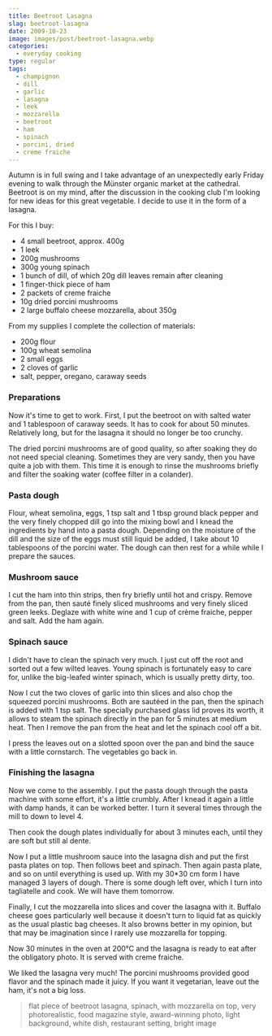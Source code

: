 ```yaml
---
title: Beetroot Lasagna
slag: beetroot-lasagna
date: 2009-10-23
image: images/post/beetroot-lasagna.webp
categories: 
  - everyday cooking
type: regular
tags: 
  - champignon
  - dill
  - garlic
  - lasagna
  - leek
  - mozzarella
  - beetroot
  - ham
  - spinach
  - porcini, dried
  - creme fraiche
---
```


Autumn is in full swing and I take advantage of an unexpectedly early Friday evening to walk through the Münster organic market at the cathedral. Beetroot is on my mind, after the discussion in the cooking club I'm looking for new ideas for this great vegetable. I decide to use it in the form of a lasagna.

For this I buy:

* 4 small beetroot, approx. 400g 
* 1 leek 
* 200g mushrooms 
* 300g young spinach 
* 1 bunch of dill, of which 20g dill leaves remain after cleaning 
* 1 finger-thick piece of ham 
* 2 packets of creme fraiche 
* 10g dried porcini mushrooms 
* 2 large buffalo cheese mozzarella, about 350g

From my supplies I complete the collection of materials: 

* 200g flour 
* 100g wheat semolina 
* 2 small eggs 
* 2 cloves of garlic 
* salt, pepper, oregano, caraway seeds

### Preparations

Now it's time to get to work. First, I put the beetroot on with salted water and 1 tablespoon of caraway seeds. It has to cook for about 50 minutes. Relatively long, but for the lasagna it should no longer be too crunchy.

The dried porcini mushrooms are of good quality, so after soaking they do not need special cleaning. Sometimes they are very sandy, then you have quite a job with them. This time it is enough to rinse the mushrooms briefly and filter the soaking water (coffee filter in a colander).

### Pasta dough

Flour, wheat semolina, eggs, 1 tsp salt and 1 tbsp ground black pepper and the very finely chopped dill go into the mixing bowl and I knead the ingredients by hand into a pasta dough. Depending on the moisture of the dill and the size of the eggs must still liquid be added, I take about 10 tablespoons of the porcini water. The dough can then rest for a while while I prepare the sauces.

### Mushroom sauce

I cut the ham into thin strips, then fry briefly until hot and crispy. Remove from the pan, then sauté finely sliced mushrooms and very finely sliced green leeks. Deglaze with white wine and 1 cup of crème fraiche, pepper and salt. Add the ham again.

### Spinach sauce

I didn't have to clean the spinach very much. I just cut off the root and sorted out a few wilted leaves. Young spinach is fortunately easy to care for, unlike the big-leafed winter spinach, which is usually pretty dirty, too.

Now I cut the two cloves of garlic into thin slices and also chop the squeezed porcini mushrooms. Both are sautéed in the pan, then the spinach is added with 1 tsp salt. The specially purchased glass lid proves its worth, it allows to steam the spinach directly in the pan for 5 minutes at medium heat. Then I remove the pan from the heat and let the spinach cool off a bit.

I  press the leaves out on a slotted spoon over the pan and bind the sauce with a little cornstarch. The vegetables go back in.

### Finishing the lasagna

Now we come to the assembly. I put the pasta dough through the pasta machine with some effort, it's a little crumbly. After I knead it again a little with damp hands, it can be worked better. I turn it several times through the mill to down to level 4.

Then cook the dough plates individually for about 3 minutes each, until they are soft but still al dente.

Now I put a little mushroom sauce into the lasagna dish and put the first pasta plates on top. Then follows beet and spinach. Then again pasta plate, and so on until everything is used up. With my 30\*30 cm form I have managed 3 layers of dough. There is some dough left over, which I turn into tagliatelle and cook. We will have them tomorrow.

Finally, I cut the mozzarella into slices and cover the lasagna with it. Buffalo cheese goes particularly well because it doesn't turn to liquid fat as quickly as the usual plastic bag cheeses. It also browns better in my opinion, but that may be imagination since I rarely use mozzarella for topping.

Now 30 minutes in the oven at 200°C and the lasagna is ready to eat after the obligatory photo. It is served with creme fraiche.

We liked the lasagna very much! The porcini mushrooms provided good flavor and the spinach made it juicy. If you want it vegetarian, leave out the ham, it's not a big loss.

> flat piece of beetroot lasagna, spinach, with mozzarella on top, very photorealistic, food magazine style, award-winning photo, light background, white dish, restaurant setting, bright image